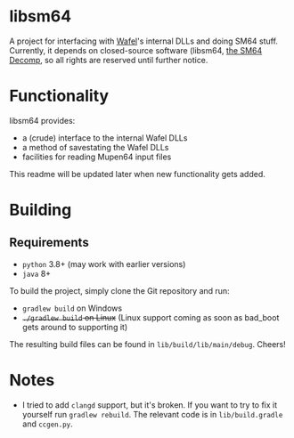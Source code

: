 # libsm64
A project for interfacing with [Wafel](https://github.com/branpk/wafel)'s internal DLLs and doing SM64 stuff.
Currently, it depends on closed-source software (libsm64, [the SM64 Decomp](https://github.com/n64decomp/sm64), 
so all rights are reserved until further notice.

# Functionality
libsm64 provides:

- a (crude) interface to the internal Wafel DLLs
- a method of savestating the Wafel DLLs
- facilities for reading Mupen64 input files

This readme will be updated later when new functionality gets added.

# Building

## Requirements
- `python` 3.8+ (may work with earlier versions)
- `java` 8+

To build the project, simply clone the Git repository and run:

- `gradlew build` on Windows
- ~~`./gradlew build` on Linux~~ (Linux support coming as soon as bad_boot gets around to supporting it)

The resulting build files can be found in `lib/build/lib/main/debug`. Cheers!

# Notes
- I tried to add `clangd` support, but it's broken. If you want to try to fix it yourself run `gradlew rebuild`.
  The relevant code is in `lib/build.gradle` and `ccgen.py`.